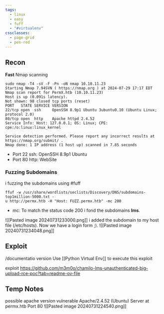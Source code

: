 ```yaml
---
tags:
  - linux
  - easy
  - fuff
  - "#virtualenv"
cssclasses:
  - page-grid
  - pen-red
---
```

## Recon

**Fast** Nmap scanning
```shell
sudo nmap -T4 -sV -F -Pn -oN nmap 10.10.11.23
Starting Nmap 7.94SVN ( https://nmap.org ) at 2024-07-29 17:17 EDT
Nmap scan report for PermX.htb (10.10.11.23)
Host is up (0.091s latency).
Not shown: 98 closed tcp ports (reset)
PORT   STATE SERVICE VERSION
22/tcp open  ssh     OpenSSH 8.9p1 Ubuntu 3ubuntu0.10 (Ubuntu Linux; protocol 2.0)
80/tcp open  http    Apache httpd 2.4.52
Service Info: Host: 127.0.0.1; OS: Linux; CPE: cpe:/o:linux:linux_kernel

Service detection performed. Please report any incorrect results at https://nmap.org/submit/ .
Nmap done: 1 IP address (1 host up) scanned in 7.85 seconds

```

- Port 22 ssh: OpenSSH 8.9p1 Ubuntu 
- Port 80 http: WebSite

### Fuzzing Subdomains
i fuzzing the subdomains using #fuff 
```shell
ffuf -w /usr/share/wordlists/seclists/Discovery/DNS/subdomains-top1million-5000.txt -
u http://permx.htb -H "Host: FUZZ.permx.htb" -mc 200 
```

- mc: To match the status code 200
i fond the subdomains **lms**.

![[Pasted image 20240731233000.png]]
i added the subdomain to my host file (/etc/hosts). Now we have a login form ;).
![[Pasted image 20240731234048.png]]



## Exploit
/documentatio version
Use [[Python Virtual Env]] to execute this exploit

exploit https://github.com/m3m0o/chamilo-lms-unauthenticated-big-upload-rce-poc?tab=readme-ov-file

## Temp Notes
possible apache version vulnerable
Apache/2.4.52 (Ubuntu) Server at permx.htb Port 80
![[Pasted image 20240731224540.png]]
